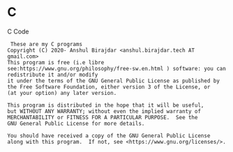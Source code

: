 # C
C Code
 
     These are my C programs
    Copyright (C) 2020- Anshul Birajdar <anshul.birajdar.tech AT gmail.com>
    This program is free (i.e libre see:https://www.gnu.org/philosophy/free-sw.en.html ) software: you can redistribute it and/or modify
    it under the terms of the GNU General Public License as published by
    the Free Software Foundation, either version 3 of the License, or
    (at your option) any later version.

    This program is distributed in the hope that it will be useful,
    but WITHOUT ANY WARRANTY; without even the implied warranty of
    MERCHANTABILITY or FITNESS FOR A PARTICULAR PURPOSE.  See the
    GNU General Public License for more details.

    You should have received a copy of the GNU General Public License
    along with this program.  If not, see <https://www.gnu.org/licenses/>.
